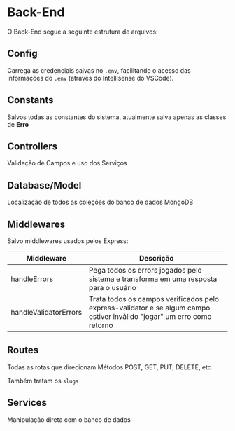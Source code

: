 # Back-End

O Back-End segue a seguinte estrutura de arquivos:

## Config

Carrega as credenciais salvas no `.env`, facilitando o acesso das informações do `.env`
(através do Intellisense do VSCode).

## Constants

Salvos todas as constantes do sistema, atualmente salva apenas as classes de **Erro**

## Controllers

Validação de Campos e uso dos Serviços

## Database/Model

Localização de todos as coleções do banco de dados MongoDB

## Middlewares

Salvo middlewares usados pelos Express:

| Middleware            | Descrição                                                                                                               |
| --------------------- | ----------------------------------------------------------------------------------------------------------------------- |
| handleErrors          | Pega todos os errors jogados pelo sistema e transforma em uma resposta para o usuário                                   |  |
| handleValidatorErrors | Trata todos os campos verificados pelo express-validator e se algum campo estiver inválido "jogar" um erro como retorno |

## Routes

Todas as rotas que direcionam Métodos POST, GET, PUT, DELETE, etc

Também tratam os `slugs`

## Services

Manipulação direta com o banco de dados
